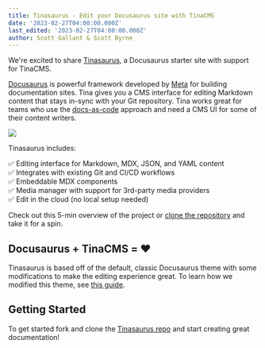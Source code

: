 ```yaml
---
title: Tinasaurus - Edit your Docusaurus site with TinaCMS
date: '2023-02-27T04:00:00.000Z'
last_edited: '2023-02-27T04:00:00.000Z'
author: Scott Gallant & Scott Byrne
---
```


We're excited to share [Tinasaurus](https://github.com/tinacms/tinasaurus ""), a Docusaurus starter site with support for TinaCMS.

[Docusaurus](https://docusaurus.io/ "") is powerful framework developed by [Meta](https://opensource.fb.com/ "") for building documentation sites.  Tina gives you a CMS interface for editing Markdown content that stays in-sync with your Git repository. Tina works great for teams who use the [docs-as-code](https://www.writethedocs.org/guide/docs-as-code/ "") approach and need a CMS UI for some of their content writers.

![](https://res.cloudinary.com/forestry-demo/image/upload/v1677522334/tina-io/blog/tinacms-docusaurus-markdown-editing.gif "")

Tinasaurus includes:

✅ Editing interface for Markdown, MDX, JSON, and YAML content\
✅ Integrates with existing Git and CI/CD workflows\
✅ Embeddable MDX components  \
✅ Media manager with support for 3rd-party media providers  
✅ Edit in the cloud (no local setup needed)

Check out this 5-min overview of the project or [clone the repository](https://github.com/tinacms/tinasaurus "") and take it for a spin.

<Youtube embedSrc="https://www.youtube.com/embed/2bHBwM54UB8" />

## Docusaurus + TinaCMS = ❤️

Tinasaurus is based off of the default, classic Docusaurus theme with some modifications to make the editing experience great. To learn how we modified this theme, see [this guide](https://tina.io/guides/tinacms/docusaurus/guide/ "").

## Getting Started

To get started fork and clone the [Tinasaurus repo](https://github.com/tinacms/tinasaurus) and start creating great documentation!
